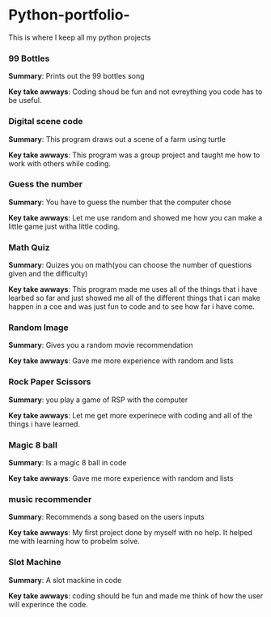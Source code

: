 # Python-portfolio-
This is where I keep all my python projects 


### 99 Bottles 
**Summary**: Prints out the 99 bottles song

**Key take awways**: Coding shoud be fun and not evreything you code has to be useful. 


### Digital scene code 
**Summary**: This program draws out a scene of a farm using turtle

**Key take awways**: This program was a group project and taught me how to work with others while coding. 



### Guess the number 
**Summary**: You have to guess the number that the computer chose

**Key take awways**: Let me use random and showed me how you can make a little game just witha little coding. 



### Math Quiz 
**Summary**: Quizes you on math(you can choose the number of questions given and the difficulty)

**Key take awways**: This program made me uses all of the things that i have learbed so far and just showed me all of the different things that i can make happen in a coe and was just fun to code and to see how far i have come. 



### Random Image
**Summary**: Gives you a random movie recommendation

**Key take awways**: Gave me more experience with random and lists   



### Rock Paper Scissors 
**Summary**: you play a game of RSP with the computer

**Key take awways**: Let me get more experinece with coding and all of the things i have learned. 


### Magic 8 ball
**Summary**: Is a magic 8 ball in code

**Key take awways**: Gave me more experience with random and lists 



### music recommender
**Summary**: Recommends a song based on the users inputs

**Key take awways**: My first project done by myself with no help. It helped me with learning how to probelm solve.  



### Slot Machine
**Summary**: A slot mackine in code 

**Key take awways**: coding should be fun and made me think of how the user will experince the code. 

